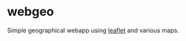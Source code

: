 # webgeo

Simple geographical webapp using [leaflet](https://react-leaflet.js.org/) and various maps.